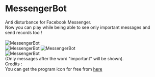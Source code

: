 # MessengerBot
Anti disturbance for Facebook Messenger.<br/>
Now you can play while being able to see only important messages and send records too !<br/>
<br/>
![MessengerBot](https://user-images.githubusercontent.com/54943086/98013569-35b93f00-1e03-11eb-8431-903218eefff3.png)
<br/>
![MessengerBot](https://user-images.githubusercontent.com/54943086/97634425-59b10500-1a3e-11eb-90cb-8e8644d2ecb4.png)
![MessengerBot](https://user-images.githubusercontent.com/54943086/98014407-461de980-1e04-11eb-851c-cbf0a40db04f.png)
<br/>
![MessengerBot](https://user-images.githubusercontent.com/54943086/98012107-6009fd00-1e01-11eb-889a-0cf6fbe3a3f7.png)
<br/>
(Only messages after the word "important" will be shown).
<br/>
Credits :
<br/>
You can get the program icon for free from [here](https://www.flaticon.com/free-icon/android_915456)
